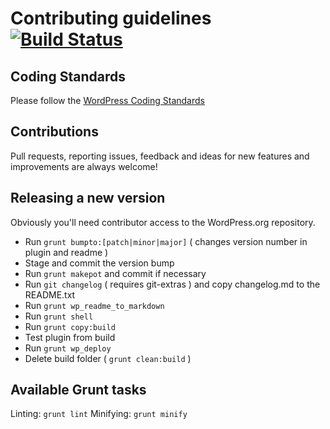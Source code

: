 Contributing guidelines [![Build Status](https://travis-ci.org/humanmade/comment-popularity.svg?branch=master)](https://travis-ci.org/humanmade/comment-popularity)
=======================

Coding Standards
----------------

Please follow the [WordPress Coding Standards](http://make.wordpress.org/core/handbook/coding-standards/)

Contributions
-------------

Pull requests, reporting issues, feedback and ideas for new features and improvements are always welcome!

Releasing a new version
-----------------------

Obviously you'll need contributor access to the WordPress.org repository.

- Run `grunt bumpto:[patch|minor|major]` ( changes version number in plugin and readme )
- Stage and commit the version bump
- Run `grunt makepot` and commit if necessary
- Run `git changelog` ( requires git-extras ) and copy changelog.md to the README.txt
- Run `grunt wp_readme_to_markdown`
- Run `grunt shell`
- Run `grunt copy:build`
- Test plugin from build
- Run `grunt wp_deploy`
- Delete build folder ( `grunt clean:build` )

Available Grunt tasks
---------------------

Linting: `grunt lint`
Minifying: `grunt minify`
